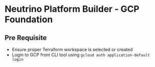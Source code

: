 # Neutrino Platform Builder - GCP Foundation

## Pre Requisite
- Ensure proper Terraform workspace is selected or created
- Login to GCP from CLI tool using `gcloud auth application-default login`